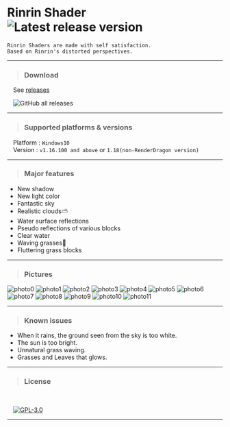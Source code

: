 # **Rinrin Shader** ![Latest release version](https://img.shields.io/github/v/release/Rinrin0413/Rinrin_Shader?color=000&label=Latest%20release&style=flat-square)

    Rinrin Shaders are made with self satisfaction. 
    Based on Rinrin's distorted perspectives.

---

> ### Download 

&emsp;See [releases](https://github.com/Rinrin0413/Rinrin_Shader/releases)

&emsp;![GitHub all releases](https://img.shields.io/github/downloads/Rinrin0413/Rinrin_Shader/total?style=plastic)

---

> ### Supported platforms & versions

&emsp;Platform : `Windows10`<br>
&emsp;Version : `v1.16.100 and above` or `1.18(non-RenderDragon version)`

---

> ### Major features
- New shadow 
- New light color
- Fantastic sky
- Realistic clouds⛅
- Water surface reflections
- Pseudo reflections of various blocks
- Clear water
- Waving grasses🍃
- Fluttering grass blocks

---

> ### Pictures

![photo0](pictures/photo0.png)
![photo1](pictures/photo1.png)
![photo2](pictures/photo2.png)
![photo3](pictures/photo3.png)
![photo4](pictures/photo4.png)
![photo5](pictures/photo5.png)
![photo6](pictures/photo6.png)
![photo7](pictures/photo7.png)
![photo8](pictures/photo8.png)
![photo9](pictures/photo9.png)
![photo10](pictures/photo10.png)
![photo11](pictures/photo11.png)

---

> ### Known issues

- When it rains, the ground seen from the sky is too white.
- The sun is too bright.
- Unnatural grass waving.
- Grasses and Leaves that glows.

---

> ### License

<br />

&emsp;[![GPL-3.0](https://img.shields.io/github/license/Rinrin0413/Rinrin_Shader?color=%23BD0102&style=for-the-badge)](./LICENSE.md)

---